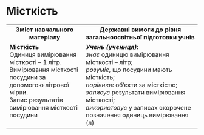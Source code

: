 # Місткість
<table>
  <tr>
    <td width="40%" align="center"><b>Зміст навчального матеріалу<b></td>
    <td width="60%" align="center"><b>Державні вимоги до рівня загальноосвітньої підготовки учнів</b></td>
  </tr>
  <tr>
    <td width="40%" style="vertical-align:top !important;"><b>Місткість</b><br>
Одиниця вимірювання місткості – 1 літр.<br>
Вимірювання місткості посудини за допомогою літрової мірки.<br>
Запис результатів вимірювання місткості посудини<br></td>
    <td width="60%" style="vertical-align:top !important;"><i><b>Учень (учениця):</b></i><br>
<i>знає</i>  одиницю вимірювання місткості – літр;<br> 
<i>розуміє,</i> що посудини мають місткість;<br>
<i>порівнює</i> об’єкти за місткістю;<br>
<i>записує</i> результати вимірювання місткості;<br>
<i>використовує</i> у записах скорочене позначення одиниць вимірювання (л)<br></td>
  </tr>
</table>
